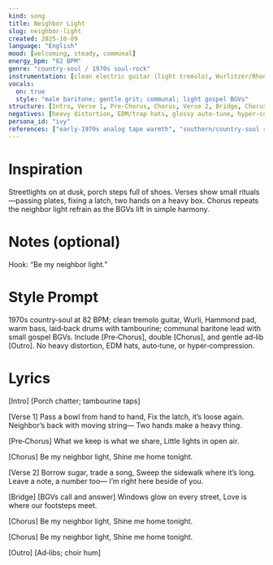 ```yaml
---
kind: song
title: Neighbor Light
slug: neighbor-light
created: 2025-10-09
language: "English"
mood: [welcoming, steady, communal]
energy_bpm: "82 BPM"
genre: "country‑soul / 1970s soul‑rock"
instrumentation: [clean electric guitar (light tremolo), Wurlitzer/Rhodes, Hammond organ pad, warm electric bass, laid‑back drums, tambourine, small gospel BGVs]
vocals:
  on: true
  style: "male baritone; gentle grit; communal; light gospel BGVs"
structure: [Intro, Verse 1, Pre‑Chorus, Chorus, Verse 2, Bridge, Chorus, Chorus, Outro]
negatives: [heavy distortion, EDM/trap hats, glossy auto‑tune, hyper‑compression]
persona_id: "ivy"
references: ["early‑1970s analog tape warmth", "southern/country‑soul rhythm section", "soul ballad arrangements"]
---
```


# Inspiration
Streetlights on at dusk, porch steps full of shoes. Verses show small rituals—passing plates, fixing a latch, two hands on a heavy box. Chorus repeats the neighbor light refrain as the BGVs lift in simple harmony.

# Notes (optional)
Hook: “Be my neighbor light.”

# Style Prompt
1970s country‑soul at 82 BPM; clean tremolo guitar, Wurli, Hammond pad, warm bass, laid‑back drums with tambourine; communal baritone lead with small gospel BGVs. Include [Pre‑Chorus], double [Chorus], and gentle ad‑lib [Outro]. No heavy distortion, EDM hats, auto‑tune, or hyper‑compression.

# Lyrics
[Intro]
[Porch chatter; tambourine taps]

[Verse 1]
Pass a bowl from hand to hand,
Fix the latch, it’s loose again.
Neighbor’s back with moving string—
Two hands make a heavy thing.

[Pre‑Chorus]
What we keep is what we share,
Little lights in open air.

[Chorus]
Be my neighbor light,
Shine me home tonight.

[Verse 2]
Borrow sugar, trade a song,
Sweep the sidewalk where it’s long.
Leave a note, a number too—
I’m right here beside of you.

[Bridge]
[BGVs call and answer]
Windows glow on every street,
Love is where our footsteps meet.

[Chorus]
Be my neighbor light,
Shine me home tonight.

[Chorus]
Be my neighbor light,
Shine me home tonight.

[Outro]
[Ad‑libs; choir hum]

